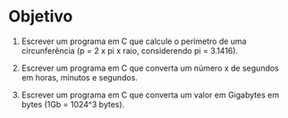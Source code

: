 # Objetivo

1. Escrever um programa em C que calcule o perímetro de uma circunferência (p = 2 x pi x raio, considerendo pi = 3.1416).

2. Escrever um programa em C que converta um número x de segundos em horas, minutos e segundos.

3. Escrever um programa em C que converta um valor em Gigabytes em bytes (1Gb = 1024^3 bytes).
